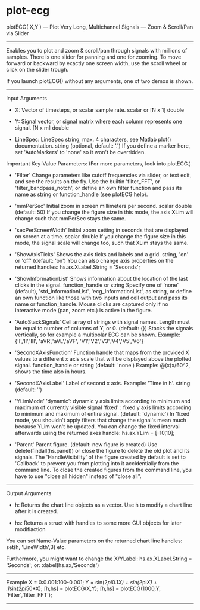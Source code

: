 # plot-ecg
plotECG( X,Y ) — Plot Very Long, Multichannel Signals — Zoom &amp; Scroll/Pan via Slider

-------------------------------------------------------------------------------------------- 
   
Enables you to plot and zoom & scroll/pan through signals with millions of samples. 
There is one slider for panning and one for zooming. 
To move forward or backward by exactly one screen width, 
use the scroll wheel or click on the slider trough. 
  
If you launch plotECG() without any arguments, 
one of two demos is shown. 
  
-------------------------------------------------------------------------------------------- 
  
Input Arguments 
  
- X: 
    Vector of timesteps, or scalar sample rate. scalar or [N x 1] double 
      
- Y: 
    Signal vector, or signal matrix where each column represents one signal. [N x m] double 
       
- LineSpec: 
    LineSpec string, max. 4 characters, see Matlab plot() documentation. 
    string (optional, default: '.') 
    If you define a marker here, set 'AutoMarkers' to 'none' so it won't be overridden. 
  
  
Important Key-Value Parameters: 
(For more parameters, look into plotECG.) 
  
- 'Filter' 
    Change parameters like cutoff frequencies via slider, or text edit, and see the results on the fly. 
    Use the builtin 'filter_FFT', or 'filter_bandpass_notch', or define an own 
    filter function and pass its name as string or function_handle (see plotECG help). 
     
- 'mmPerSec' 
    Initial zoom in screen millimeters per second. scalar double (default: 50) 
    If you change the figure size in this mode, the axis XLim will change 
    such that mmPerSec stays the same. 
     
- 'secPerScreenWidth' 
    Initial zoom setting in seconds that are displayed on screen at a time. scalar double 
    If you change the figure size in this mode, the signal scale will change too, 
    such that XLim stays the same. 
       
- 'ShowAxisTicks' 
    Shows the axis ticks and labels and a grid. string, 'on' or 'off' (default: 'on') 
    You can also change axis properties on the returned handles: hs.ax.XLabel.String = 'Seconds'; 
     
- 'ShowInformationList' 
    Shows information about the location of the last clicks in the signal. function_handle or string 
    Specify one of 'none' (default), 'std_InformationList', 'ecg_InformationList', as string, 
    or define an own function like those with two inputs and cell output 
    and pass its name or function_handle. 
    Mouse clicks are captured only if no interactive mode (pan, zoom etc.) is active in the figure. 
     
- 'AutoStackSignals' 
    Cell array of strings with signal names. Length must be equal to number of columns of Y, or 0. 
    (default: {}) Stacks the signals vertically, so for example a multipolar ECG can be shown. 
    Example: {'I','II','III', 'aVR','aVL','aVF', 'V1','V2','V3','V4','V5','V6'} 
     
- 'SecondXAxisFunction' 
    Function handle that maps from the provided X values to a different x axis scale 
    that will be displayed above the plotted signal. function_handle or string (default: 'none') 
    Example: @(x)x/60^2, shows the time also in hours. 
     
- 'SecondXAxisLabel' 
    Label of second x axis. Example: 'Time in h'. string (default: '') 
     
- 'YLimMode' 
    'dynamic': dynamic y axis limits according to minimum and maximum of currently visible signal 
    'fixed' : fixed y axis limits according to minimum and maximum of entire signal. 
    (default: 'dynamic') In 'fixed' mode, you shouldn't apply filters that change 
    the signal's mean much because YLim won't be updated. 
    You can change the fixed interval afterwards using the returned axes handle: 
    hs.ax.YLim = [-10,10]; 
     
- 'Parent' 
    Parent figure. (default: new figure is created) 
    Use delete(findall(hs.panel)) or close the figure to delete the old plot and its signals. 
    The 'HandleVisibility' of the figure created by default is set to 'Callback' to prevent you from 
    plotting into it accidentially from the command line. 
    To close the created figures from the command line, you have to use "close all hidden" 
    instead of "close all". 
    
-------------------------------------------------------------------------------------------- 
    
Output Arguments 
- h: 
    Returns the chart line objects as a vector. Use h to modify a chart line after it is created. 
     
- hs: 
    Returns a struct with handles to some more GUI objects for later modifiaction 
  
  
You can set Name-Value parameters on the returned chart line handles: 
set(h, 'LineWidth',3) etc. 
  
Furthermore, you might want to change the X/YLabel: 
hs.ax.XLabel.String = 'Seconds'; or: xlabel(hs.ax,'Seconds') 
   
-------------------------------------------------------------------------------------------- 
  
Example 
X = 0:0.001:100-0.001; 
Y = sin(2*pi*0.1*X) + sin(2*pi*X) + .1*sin(2*pi*50*X); 
[h,hs] = plotECG(X,Y); 
[h,hs] = plotECG(1000,Y, 'Filter','filter_FFT'); 
   
--------------------------------------------------------------------------------------------
